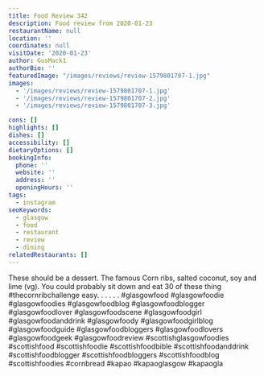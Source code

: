 ```yaml
---
title: Food Review 342
description: Food review from 2020-01-23
restaurantName: null
location: ''
coordinates: null
visitDate: '2020-01-23'
author: GusMack1
authorBio: ''
featuredImage: "/images/reviews/review-1579801707-1.jpg"
images:
  - '/images/reviews/review-1579801707-1.jpg'
  - '/images/reviews/review-1579801707-2.jpg'
  - '/images/reviews/review-1579801707-3.jpg'

cons: []
highlights: []
dishes: []
accessibility: []
dietaryOptions: []
bookingInfo:
  phone: ''
  website: ''
  address: ''
  openingHours: ''
tags:
  - instagram
seoKeywords:
  - glasgow
  - food
  - restaurant
  - review
  - dining
relatedRestaurants: []
---
```

These should be a dessert. The famous Corn ribs, salted coconut, soy and lime (vg). You could probably sit down and eat 30 of these thing #thecornribchallenge easy. .
.
.
.
.
#glasgowfood #glasgowfoodie #glasgowfoodies #glasgowfoodblog #glasgowfoodblogger #glasgowfoodlover #glasgowfoodscene #glasgowfoodgirl #glasgowfoodanddrink #glasgowfoody #glasgowfoodgirlblog #glasgowfoodguide #glasgowfoodbloggers #glasgowfoodlovers #glasgowfoodgeek #glasgowfoodreview #scottishglasgowfoodies #scottishfood #scottishfoodie #scottishfoodbible #scottishfoodanddrink #scottishfoodblogger #scottishfoodbloggers #scottishfoodblog #scottishfoodies #cornbread #kapao #kapaoglasgow #kapaogla
